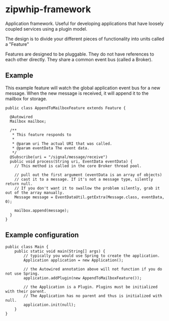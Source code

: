 zipwhip-framework
=================

Application framework. Useful for developing applications that have loosely coupled services using a plugin model.

The design is to divide your different pieces of functionality into units called a "Feature"

Features are designed to be pluggable. They do not have references to each other directly. They share a common event bus (called a Broker).

Example
------------

This example feature will watch the global application event bus for a new message. When the new message is received, it will append it to the mailbox for storage.

    public class AppendToMailboxFeature extends Feature {
      
      @Autowired
      Mailbox mailbox;
      
      /**
       * This feature responds to 
       *
       * @param uri The actual URI that was called.
       * @param eventData The event data.
       */
      @Subscribe(uri = "/signal/message/receive")
      public void process(String uri, EventData eventData) {
        // This method is called in the core Broker thread pool.
        
        // pull out the first argument (eventData is an array of objects)
        // cast it to a message. If it's not a message type, silently return null.
        // If you don't want it to swallow the problem silently, grab it out of the array manually.
        Message message = EventDataUtil.getExtra(Message.class, eventData, 0);
        
        mailbox.append(message);        
      }
    }

Example configuration
------------

    public class Main {
        public static void main(String[] args) {
            // typically you would use Spring to create the application.
            Application application = new Application();
            
            // the Autowired annotation above will not function if you do not use Spring.
            application.addPlugin(new AppendToMailboxFeature());
            
            // the Application is a Plugin. Plugins must be initialized with their parent. 
            // The Application has no parent and thus is initialized with null.            
            application.init(null);
        }
    }

